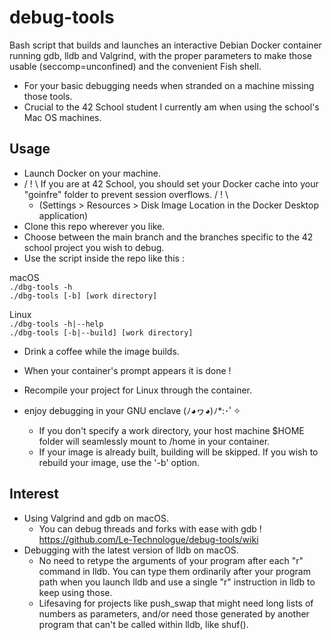 # debug-tools
Bash script that builds and launches an interactive Debian Docker container running gdb, lldb and Valgrind, with the proper parameters to make those usable (seccomp=unconfined) and the convenient Fish shell.

- For your basic debugging needs when stranded on a machine missing those tools.
- Crucial to the 42 School student I currently am when using the school's Mac OS machines.

## Usage

- Launch Docker on your machine.
- / ! \ If you are at 42 School, you should set your Docker cache into your "goinfre" folder to prevent session overflows. / ! \
   - (Settings > Resources > Disk Image Location in the Docker Desktop application)
- Clone this repo wherever you like.
- Choose between the main branch and the branches specific to the 42 school project you wish to debug.
- Use the script inside the repo like this :

macOS\
`./dbg-tools -h`\
`./dbg-tools [-b] [work directory]`

Linux\
`./dbg-tools -h|--help`\
`./dbg-tools [-b|--build] [work directory]`

- Drink a coffee while the image builds.
- When your container's prompt appears it is done !
- Recompile your project for Linux through the container.
- enjoy debugging in your GNU enclave (ﾉ◕ヮ◕)ﾉ*:･ﾟ✧

  - If you don't specify a work directory, your host machine $HOME folder will seamlessly mount to /home in your container.
  - If your image is already built, building will be skipped. If you wish to rebuild your image, use the '-b' option.

## Interest

- Using Valgrind and gdb on macOS.
  - You can debug threads and forks with ease with gdb ! https://github.com/Le-Technologue/debug-tools/wiki
- Debugging with the latest version of lldb on macOS.
  - No need to retype the arguments of your program after each "r" command in lldb. You can type them ordinarily after your program path when you launch lldb and use a single "r" instruction in lldb to keep using those.
  - Lifesaving for projects like push_swap that might need long lists of numbers as parameters, and/or need those generated by another program that can't be called within lldb, like shuf().
